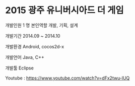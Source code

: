 # 2015 광주 유니버시아드 더 게임

개발인원
1 명
본인역할
개발, 기획, 설계

개발기간
2014.09
~ 2014.10

개발환경
Android, cocos2d-x

개발언어
Java, C++

개발툴
Eclipse

Youtube : https://www.youtube.com/watch?v=dFx2twu-lUQ
